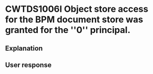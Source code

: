 # CWTDS1006I Object store access for the BPM document store was granted for the ''0'' principal.

## Explanation

## User response